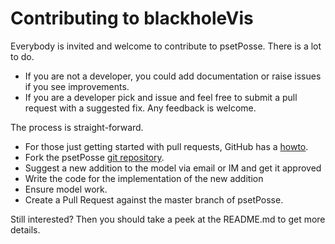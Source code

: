 # Contributing to blackholeVis

Everybody is invited and welcome to contribute to psetPosse. There is a lot to do.
* If you are not a developer, you could add documentation or raise issues if you see improvements.
* If you are a developer pick and issue and feel free to submit a pull request with a suggested fix. Any feedback is welcome.

The process is straight-forward.

* For those just getting started with pull requests, GitHub has a
[howto](https://help.github.com/articles/using-pull-requests/).
* Fork the psetPosse [git repository](https://github.com/anjalie-kini/psetPosse).
* Suggest a new addition to the model via email or IM and get it approved
* Write the code for the implementation of the new addition
* Ensure model work.
* Create a Pull Request against the master branch of psetPosse.

Still interested? Then you should take a peek at the README.md to get more details.
